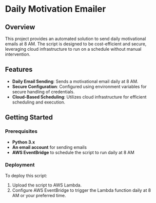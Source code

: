 # Daily Motivation Emailer

## Overview
This project provides an automated solution to send daily motivational emails at 8 AM. The script is designed to be cost-efficient and secure, leveraging cloud infrastructure to run on a schedule without manual intervention.

## Features
- **Daily Email Sending**: Sends a motivational email daily at 8 AM.
- **Secure Configuration**: Configured using environment variables for secure handling of credentials.
- **Cloud-Based Scheduling**: Utilizes cloud infrastructure for efficient scheduling and execution.

## Getting Started

### Prerequisites
- **Python 3.x**
- **An email account** for sending emails
- **AWS EventBridge** to schedule the script to run daily at 8 AM

### Deployment
To deploy this script:
1. Upload the script to AWS Lambda.
2. Configure AWS EventBridge to trigger the Lambda function daily at 8 AM or your preferred time.
